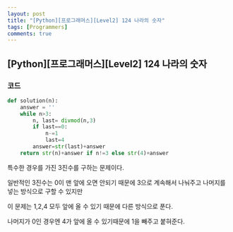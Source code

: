 ```yaml
---
layout: post
title: "[Python][프로그래머스][Level2] 124 나라의 숫자"
tags: [Programmers]
comments: true
---
```


## [Python][프로그래머스][Level2] 124 나라의 숫자

### 코드

```python
def solution(n):
    answer = ''
    while n>3:
        n, last= divmod(n,3)
        if last==0:
            n-=1
            last=4
        answer=str(last)+answer
    return str(n)+answer if n!=3 else str(4)+answer
```

특수한 경우를 가진 3진수를 구하는 문제이다.

일반적인 3진수는 0이 맨 앞에 오면 안되기 때문에 3으로 계속해서 나눠주고 나머지를 넣는 방식으로 구할 수 있지만

이 문제는 1,2,4 모두 앞에 올 수 있기 때문에 다른 방식으로 푼다.

나머지가 0인 경우엔 4가 앞에 올 수 있기때문에 1을 빼주고 붙혀준다.